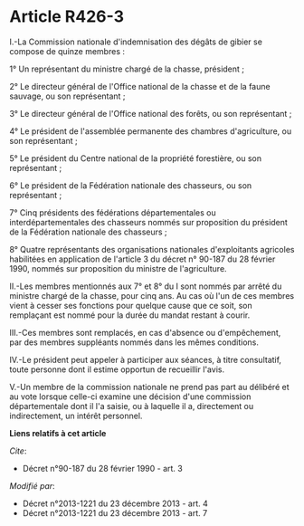 # Article R426-3

I.-La Commission nationale d'indemnisation des dégâts de gibier se compose de quinze membres : 

1° Un représentant du ministre chargé de la chasse, président ; 

2° Le directeur général de l'Office national de la chasse et de la faune sauvage, ou son représentant ; 

3° Le directeur général de l'Office national des forêts, ou son représentant ; 

4° Le président de l'assemblée permanente des chambres d'agriculture, ou son représentant ; 

5° Le président du Centre national de la propriété forestière, ou son représentant ; 

6° Le président de la Fédération nationale des chasseurs, ou son représentant ; 

7° Cinq présidents des fédérations départementales ou interdépartementales des chasseurs nommés sur proposition du président
de la Fédération nationale des chasseurs ; 

8° Quatre représentants des organisations nationales d'exploitants agricoles habilitées en application de l'article 3 du
décret n° 90-187 du 28 février 1990, nommés sur proposition du ministre de l'agriculture. 

II.-Les membres mentionnés aux 7° et 8° du I sont nommés par arrêté du ministre chargé de la chasse, pour cinq ans. Au cas où
l'un de ces membres vient à cesser ses fonctions pour quelque cause que ce soit, son remplaçant est nommé pour la durée du
mandat restant à courir. 

III.-Ces membres sont remplacés, en cas d'absence ou d'empêchement, par des membres suppléants nommés dans les mêmes
conditions. 

IV.-Le président peut appeler à participer aux séances, à titre consultatif, toute personne dont il estime opportun de
recueillir l'avis. 

V.-Un membre de la commission nationale ne prend pas part au délibéré et au vote lorsque celle-ci examine une décision d'une
commission départementale dont il l'a saisie, ou à laquelle il a, directement ou indirectement, un intérêt personnel.

**Liens relatifs à cet article**

_Cite_:

  - Décret n°90-187 du 28 février 1990 - art. 3

_Modifié par_:

  - Décret n°2013-1221 du 23 décembre 2013 - art. 4
  - Décret n°2013-1221 du 23 décembre 2013 - art. 7
